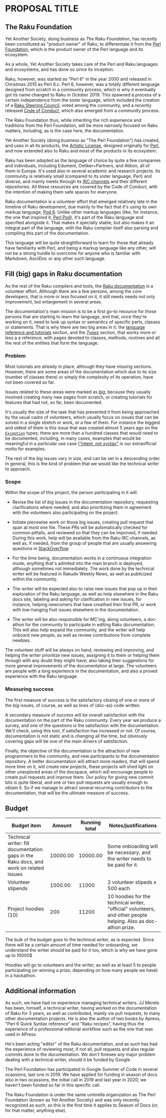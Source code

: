 # PROPOSAL TITLE

## The Raku Foundation

Yet Another Society, doing business as *The Raku Foundation*, has
recently been constituted as "product owner" of Raku, to differentiate
it from the [Perl Foundation](https://perlfoundation.org), which is
the product owner of the Perl language and its ecosystem.

As a whole, Yet Another Society takes care of the Perl and Raku
languages and ecosystems, and has done so since its inception.

Raku, however, was started as "Perl 6" in the year 2000 and released
in Christmas 2015 as Perl 6.c. Perl 6, however, was a totally
different language designed from scratch in a community process, which
is why it eventually got its name changed to Raku in
October 2019. This spawned a process of a certain independence from
the sister language, which included the creation of a [Raku Steering
Council](https://raku.github.io/Raku-Steering-Council/), voted among
the community, and a recently released [Code of
Conduct](https://raku.github.io/Raku-Steering-Council/papers/CoC),
which also emerged from a community process.

The Raku Foundation thus, while inheriting the rich experience and
traditions from the Perl Foundation, will be more narrowly focused on
Raku matters, including, as is the case here, the documentation.

Yet Another Society (doing business as "The Perl Foundation") has
created, and uses in all its products, the [Artistic
License](https://opensource.org/licenses/artistic-license-2.0),
designed originally for [Perl](https://perl.org), and now extended
also to Raku and most of the products in its ecosystem.

Raku has been adopted as the language of choice by quite a few
companies and individuals, including Edument, Oetiker+Partners, and
Atikon, all of them in Europe. It's used also in several academic and
research projects. Its community is relatively small (compared to its
sister language, Perl) and diverse, and mainly meets through its [IRC
channels](https://raku.org/community) and their different
repositories. All these resources are covered by the Code of Conduct,
with the intention of making them safe spaces for everyone.

Raku documentation is a volunteer effort that emerged relatively late
in the timeline of Raku development, due mainly to the fact that it's
using its own markup language, [Pod
6](https://docs.raku.org/language/pod). Unlike other markup languages
(like, for instance, the one that inspired it, [Perl
Pod](https://perldoc.perl.org/perlpod)), it's part of the Raku language
and specified alongside it. That makes it specially stable, but
also makes it an integral part of the language, with the Raku compiler
itself also parsing and compiling this part of the documentation.

This language will be quite straightforward to learn for those that
already have familiarity with Perl, and being a markup language like
any other, will not be a strong hurdle to overcome for anyone who is
familiar with Markdown, AsciiDoc or any other such language.

## Fill (big) gaps in Raku documentation

As the rest of the Raku compilers and tools, the [Raku
documentation](https://docs.raku.org) is a volunteer effort. Although
there are a few persons, among the core developers, that is more or
less focused on it, it still needs needs not only improvement, but
enlargement in several areas.

The documentation's main mission is to be a first go-to resource for
those persons that are starting to learn the language, and that, once
they're working on it, need to look up syntax or semantics of specific
parts, classes or statements. That is why there are two big areas in
it: the [language reference and
tutorials](https://docs.raku.org/language.html) section, and the
[*Types*](https://docs.raku.org/type.html) section, that works more or
less a a reference, with pages devoted to classes, methods, routines
and all the rest of the entities that form the language.

### Problem

Most tutorials are already in place, although they have missing
sections. However, there are some areas of the documentation which due
to its size (number of classes there) or simply the complexity of its
operation, have not been covered so far.

Issues related to these areas were marked as
[*big*](https://github.com/Raku/doc/issues?q=is%3Aissue+is%3Aopen+label%3Abig),
because they usually involved creating many new pages from scratch, or
creating tutorials for features that had not, so far, been documented.

It's usually the size of the task that has prevented it from being
approached by the usual cadre of volunteers, which usually focus on
issues that can be solved in a single stretch or work, or a few of
them. For instance the biggest and oldest of them is this issue that
was created almost 5 years ago on the
[`Exception`](https://github.com/Raku/doc/issues/517) types; there are
more than a hundred classes that would need to be documented,
including, in many cases, examples that would be meaningful in a
particular use case (["intent, not
syntax"](https://github.com/Raku/doc/issues/1748) is our extraofficial
motto for examples.

The rest of the *big* issues vary in size, and can be set in a
descending order. In general, this is the kind of problem that we
would like the technical writer to approach.

### Scope

Within the scope of this project, the person participating in it will:

* Revise the list of *big* issues in the documentation repository,
  requesting clarifications where needed, and also prioritizing them
  in agreement with the volunteers also participating on the project.

* Initiate piecewise work on those big issues, creating pull request
  that span at most one file. These PRs will be automatically checked
  for common pitfalls, and reviewed so that they can be improved, if
  needed. During this work, help will be available from the Raku IRC
  channels, as well as, if needed, from the group of people that are
  usually answering questions in
  [StackOverflow](https://stackoverflow.com/questions/tagged/raku).

* For the time being, documentation works in a continuous integration
  mode; anything that's admited into the main branch is deployed,
  although sometimes not immediately. The work done by the technical
  writer will be featured in Rakudo Weekly News, as well as publicized
  within the community.

* The writer will be expected also to raise new issues that pop up in
  their exploration of the Raku language, as well as help elsewhere in
  the Raku docs site, labeling and asking for clarification in new
  issues, for instance, helping newcomers that have creathed their
  first PR, or work with low-hanging fruit issues elsewhere in the
  documentation.

* The writer will be also responsible for MC'ing, along volunteers, a
  doc-athon for the community to participate in editing Raku
  documentation. This will also help expand the community, and the
  writer will help onboard new people, as well as review contributions
  from complete newbies.

The volunteer stuff will be always on hand, reviewing and improving,
and helping the writer prioritize new issues, assigning it to them or
helping them through with any doubt they might have; also taking their
suggestions for more general improvements of the documentation at
large. The volunteers are people with a long experience in the
documentation, and also a proved experience with the Raku language.

### Measuring success

The first measure of success is the satisfactory closing of one or
more of the *big* issues, of course, as well as lines of (doc-as) code
written.

A secondary measure of success will be overall satisfaction with the
documentation on the part of the Raku community. Every year we produce
a survey, and one of the questions is the satisfaction with the
documentation. We'll check, using this tool, if satisfaction has
increased or not. Of course, documentation is not static and is
changing all the time, but obviously covering gaps will be one of the
main drivers of satisfaction.

Finally, the objective of the documentation is the attraction of new
programmers to the community, and new participants to the
documentation repository. A better documentation will attract more
readers, that will spend more time on it, will create new projects,
these projects will shed light on other unexplored areas of the
docspace, which will encourage people to create pull requests and
improve them. Our policy for giving new commit bits is quite liberal,
and one or two pull requests are usually enough to obtain it. So if we
manage to attract several recurring contributors to the documentation,
that will be the ultimate measure of success.

## Budget

| Budget item                        | Amount | Running total | Notes/justifications |
|------------------------------------|--------|---------------|----------------------|
| Technical writer: fill documentation gaps in the Raku docs, and work on related issues | 10000.00 | 10000.00 | Some onboarding will be necessary, and the writer needs to be paid for it. |
| Volunteer stipends                 | 1000.00| 11000 | 2 volunteer stipeds x 500 each |
| Project hoodies  (10)              | 200    | 11200 | 10 hoodies for the technical writer, "official" volunteers, and other people helping. Also as doc-athon prize.

The bulk of the budget goes to the technical writer, as is
expected. Since there will be a certain amount of time needed for
onboarding, we understand the writer should be paid for it too, which
is why we have gone up to 10000$

Hoodies will go to volunteers and the writer, as well as at least 5 to
people participating (or winning a prize, depending on how many people
we have) in a hackathon.



## Additional information

As such, we have had no experience managing technical writers. JJ
Merelo has been, himself, a technical writer, having worked on the
documentation of Raku for 3 years, as well as contributed, mainly via
pull requests, to many other documentation projects. He is also the
author of two books by Apress, "Perl 6 Quick Syntax reference" and
"Raku recipes", having thus the experience of a professional editorial
workflow such as the one that was used in APress.

He's been acting "editor" of the Raku documentation, and as such has
had the experience of reviewing most, if not all, pull requests and
also regular commits done to the documentation. We don't foresee any
major problem dealing with a technical writer, should it be funded by
Google.

<!-- Previous participation in Season of Docs, Google Summer of Code -->
<!-- or Others -->

The Perl Foundation has participated in Google Summer of Code in
several ocassions, last one in 2019. We have applied for funding in
season of docs also in two ocassions, the initial call in 2019 and
last year in 2020; we haven't been funded so far in this specific
call.

The Raku Foundation is under the same umbrella organization as The
Perl Foundation (known as Yet Another Society) and was only recently
recognized as such, so this is the first time it applies to Season of
Docs (or, for that matter, anything else).
